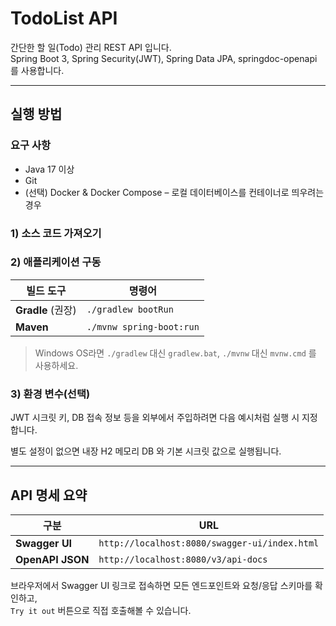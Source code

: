 # TodoList API

간단한 할 일(Todo) 관리 REST API 입니다.  
Spring Boot 3, Spring Security(JWT), Spring Data JPA, springdoc-openapi 를 사용합니다.

---

## 실행 방법

### 요구 사항
* Java 17 이상
* Git
* (선택) Docker & Docker Compose – 로컬 데이터베이스를 컨테이너로 띄우려는 경우

### 1) 소스 코드 가져오기

### 2) 애플리케이션 구동

| 빌드 도구 | 명령어 |
|-----------|--------|
| **Gradle** (권장) | `./gradlew bootRun` |
| **Maven**        | `./mvnw spring-boot:run` |

> Windows OS라면 `./gradlew` 대신 `gradlew.bat`, `./mvnw` 대신 `mvnw.cmd` 를 사용하세요.

### 3) 환경 변수(선택)
JWT 시크릿 키, DB 접속 정보 등을 외부에서 주입하려면 다음 예시처럼 실행 시 지정합니다.

별도 설정이 없으면 내장 H2 메모리 DB 와 기본 시크릿 값으로 실행됩니다.

---

## API 명세 요약

| 구분 | URL |
|------|-----|
| **Swagger UI** | `http://localhost:8080/swagger-ui/index.html` |
| **OpenAPI JSON** | `http://localhost:8080/v3/api-docs` |

브라우저에서 Swagger UI 링크로 접속하면 모든 엔드포인트와 요청/응답 스키마를 확인하고,  
`Try it out` 버튼으로 직접 호출해볼 수 있습니다.
